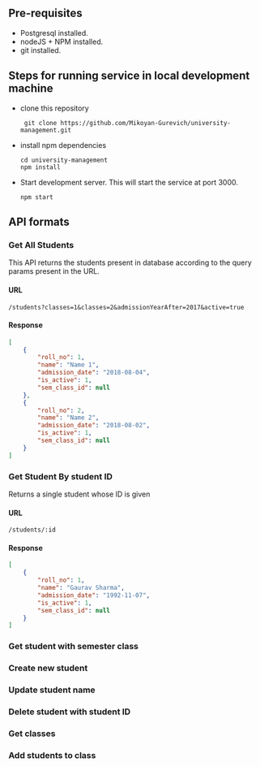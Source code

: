 ## Pre-requisites 

* Postgresql installed.
* nodeJS + NPM installed.
* git installed.

## Steps for running service in local development machine
* clone this repository 
   ```
    git clone https://github.com/Mikoyan-Gurevich/university-management.git
   ```
* install npm dependencies
  ```
  cd university-management
  npm install
  ```
* Start development server. This will start the service at port 3000.
  ```
  npm start
  ```

## API formats

### Get All Students
This API returns the students present in database according to the query params present in the URL.
#### URL
```
/students?classes=1&classes=2&admissionYearAfter=2017&active=true
```
#### Response
```JSON
[
    {
        "roll_no": 1,
        "name": "Name 1",
        "admission_date": "2018-08-04",
        "is_active": 1,
        "sem_class_id": null
    },
    {
        "roll_no": 2,
        "name": "Name 2",
        "admission_date": "2018-08-02",
        "is_active": 1,
        "sem_class_id": null
    }
]
```
### Get Student By student ID
Returns a single student whose ID is given
#### URL
```
/students/:id
```
#### Response
```JSON
[
    {
        "roll_no": 1,
        "name": "Gaurav Sharma",
        "admission_date": "1992-11-07",
        "is_active": 1,
        "sem_class_id": null
    }
]
```
### Get student with semester class
### Create new student
### Update student name
### Delete student with student ID
### Get classes
### Add students to class
